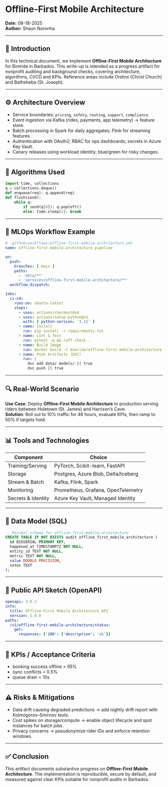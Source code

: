 # Offline-First Mobile Architecture

**Date:** 08-18-2025  
**Author:** Shaun Noronha

---

## 🚀 Introduction

In this technical document, we implement **Offline-First Mobile Architecture** for Bimride in Barbados.
This write-up is intended as a progress artifact for nonprofit auditing and background checks,
covering architecture, algorithms, CI/CD and KPIs. Reference areas include Oistins (Christ Church) and Bathsheba (St. Joseph).

---

## ⚙️ Architecture Overview

- Service boundaries: `pricing`, `safety`, `routing`, `support`, `compliance`.
- Event ingestion via Kafka (rides, payments, app telemetry) → feature store.
- Batch processing in Spark for daily aggregates; Flink for streaming features.
- Authentication with OAuth2; RBAC for ops dashboards; secrets in Azure Key Vault.
- Canary releases using workload identity; blue/green for risky changes.

---

## 🧠 Algorithms Used

```python
import time, collections
q = collections.deque()
def enqueue(req): q.append(req)
def flush(send):
    while q:
        if send(q[0]): q.popleft()
        else: time.sleep(2); break
```

---

## 🔁 MLOps Workflow Example

```yaml
# .github/workflows/offline-first-mobile-architecture.yml
name: offline-first-mobile-architecture pipeline

on:
  push:
    branches: [ main ]
    paths:
      - 'data/**'
      - 'services/offline-first-mobile-architecture/**'
  workflow_dispatch:

jobs:
  ci-cd:
    runs-on: ubuntu-latest
    steps:
      - uses: actions/checkout@v4
      - uses: actions/setup-python@v5
        with: { python-version: '3.11' }
      - name: Install
        run: pip install -r requirements.txt
      - name: Lint & Test
        run: pytest -q && ruff check .
      - name: Build Image
        run: docker build -t bimride/offline-first-mobile-architecture:$GITHUB_SHA services/offline-first-mobile-architecture
      - name: Push Artifacts (DVC)
        run: |
          dvc add data/ models/ || true
          dvc push || true
```

---

## 🔍 Real-World Scenario

**Use Case**: Deploy **Offline-First Mobile Architecture** to production serving riders between Holetown (St. James) and Harrison’s Cave.  
**Solution**: Roll out to 10% traffic for 48 hours, evaluate KPIs, then ramp to 50% if targets hold.

---

## 📊 Tools and Technologies

| Component                | Choice                                      |
|-------------------------|----------------------------------------------|
| Training/Serving        | PyTorch, Scikit-learn, FastAPI               |
| Storage                 | Postgres, Azure Blob, Delta/Iceberg          |
| Stream & Batch          | Kafka, Flink, Spark                          |
| Monitoring              | Prometheus, Grafana, OpenTelemetry           |
| Secrets & Identity      | Azure Key Vault, Managed Identity            |

---

## 📐 Data Model (SQL)

```sql
-- Minimal schema for offline-first-mobile-architecture
CREATE TABLE IF NOT EXISTS audit_offline_first_mobile_architecture (
  id BIGSERIAL PRIMARY KEY,
  happened_at TIMESTAMPTZ NOT NULL,
  entity_id TEXT NOT NULL,
  metric TEXT NOT NULL,
  value DOUBLE PRECISION,
  notes TEXT
);
```

---

## 🔌 Public API Sketch (OpenAPI)

```yaml
openapi: 3.0.3
info:
  title: Offline-First Mobile Architecture API
  version: 1.0.0
paths:
  /v1/offline-first-mobile-architecture/status:
    get:
      responses: {'200': {'description': 'ok'}}
```

---

## 🎯 KPIs / Acceptance Criteria

- booking success offline > 95%
- sync conflicts < 0.5%
- queue drain < 10s

---

## ⚠️ Risks & Mitigations

- Data drift causing degraded predictions → add nightly drift report with Kolmogorov–Smirnov tests.  
- Cost spikes on storage/compute → enable object lifecycle and spot instances for batch jobs.  
- Privacy concerns → pseudonymize rider IDs and enforce retention windows.

---

## ✅ Conclusion

This artifact documents substantive progress on **Offline-First Mobile Architecture**. The implementation is reproducible,
secure by default, and measured against clear KPIs suitable for nonprofit audits in Barbados.
